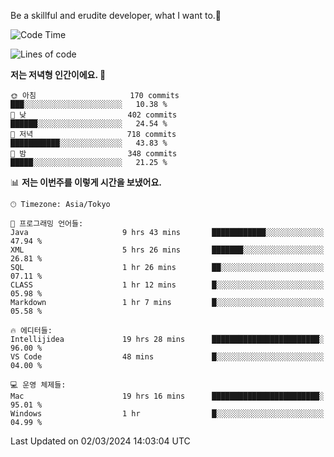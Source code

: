 Be a skillful and erudite developer, what I want to.👶

<!--START_SECTION:waka-->
![Code Time](http://img.shields.io/badge/Code%20Time-464%20hrs%2035%20mins-blue)

![Lines of code](https://img.shields.io/badge/%EC%A0%80%EB%8A%94%20%EC%97%AC%ED%83%9C%EA%B9%8C%EC%A7%80%20-778.7%20thousand%20%EC%A4%84%EC%9D%98%20%EC%BD%94%EB%93%9C%EB%A5%BC%20%EC%9E%91%EC%84%B1%ED%96%88%EC%96%B4%EC%9A%94.-blue)

**저는 저녁형 인간이에요. 🦉** 

```text
🌞 아침                     170 commits         ███░░░░░░░░░░░░░░░░░░░░░░   10.38 % 
🌆 낮　                     402 commits         ██████░░░░░░░░░░░░░░░░░░░   24.54 % 
🌃 저녁                     718 commits         ███████████░░░░░░░░░░░░░░   43.83 % 
🌙 밤　                     348 commits         █████░░░░░░░░░░░░░░░░░░░░   21.25 % 
```


📊 **저는 이번주를 이렇게 시간을 보냈어요.** 

```text
🕑︎ Timezone: Asia/Tokyo

💬 프로그래밍 언어들: 
Java                     9 hrs 43 mins       ████████████░░░░░░░░░░░░░   47.94 % 
XML                      5 hrs 26 mins       ███████░░░░░░░░░░░░░░░░░░   26.81 % 
SQL                      1 hr 26 mins        ██░░░░░░░░░░░░░░░░░░░░░░░   07.11 % 
CLASS                    1 hr 12 mins        █░░░░░░░░░░░░░░░░░░░░░░░░   05.98 % 
Markdown                 1 hr 7 mins         █░░░░░░░░░░░░░░░░░░░░░░░░   05.58 % 

🔥 에디터들: 
Intellijidea             19 hrs 28 mins      ████████████████████████░   96.00 % 
VS Code                  48 mins             █░░░░░░░░░░░░░░░░░░░░░░░░   04.00 % 

💻 운영 체제들: 
Mac                      19 hrs 16 mins      ████████████████████████░   95.01 % 
Windows                  1 hr                █░░░░░░░░░░░░░░░░░░░░░░░░   04.99 % 
```


 Last Updated on 02/03/2024 14:03:04 UTC
<!--END_SECTION:waka-->
